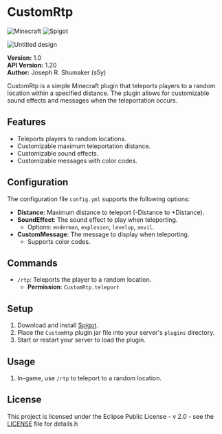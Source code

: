 # CustomRtp
![Minecraft](https://img.shields.io/badge/Minecraft-1.20+-brightgreen.svg)
![Spigot](https://img.shields.io/badge/Paper-1.20+-white.svg)

![Untitled design](https://github.com/s5y-ux/CustomRtp/assets/59636597/1517f162-dbb6-41ec-9c9a-f89138d8a8a6)


**Version:** 1.0  
**API Version:** 1.20  
**Author:** Joseph R. Shumaker (s5y)  

CustomRtp is a simple Minecraft plugin that teleports players to a random location within a specified distance. The plugin allows for customizable sound effects and messages when the teleportation occurs.

## Features

- Teleports players to random locations.
- Customizable maximum teleportation distance.
- Customizable sound effects.
- Customizable messages with color codes.

## Configuration

The configuration file `config.yml` supports the following options:

- **Distance**: Maximum distance to teleport (-Distance to +Distance).
- **SoundEffect**: The sound effect to play when teleporting.  
  - Options: `enderman`, `explosion`, `levelup`, `anvil`.
- **CustomMessage**: The message to display when teleporting.  
  - Supports color codes.

## Commands

- `/rtp`: Teleports the player to a random location.  
  - **Permission**: `CustomRtp.teleport`

## Setup

1. Download and install [Spigot](https://www.spigotmc.org/).
2. Place the `CustomRtp` plugin jar file into your server's `plugins` directory.
3. Start or restart your server to load the plugin.

## Usage

1. In-game, use `/rtp` to teleport to a random location.

## License

This project is licensed under the Eclipse Public License - v 2.0 - see the [LICENSE](LICENSE) file for details.h
